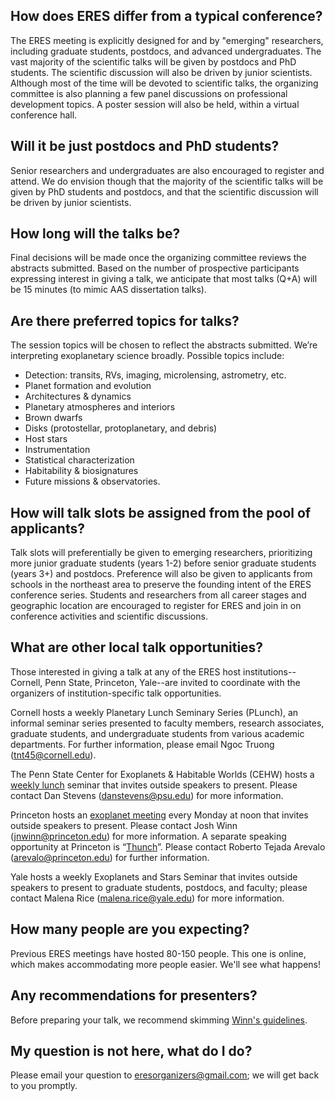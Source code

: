 ## How does ERES differ from a typical conference?

The ERES meeting is explicitly designed for and by "emerging" researchers,
including graduate students, postdocs, and advanced undergraduates. The vast
majority of the scientific talks will be given by postdocs and PhD students.
The scientific discussion will also be driven by junior scientists.  Although
most of the time will be devoted to scientific talks, the organizing committee
is also planning a few panel discussions on professional development topics.  A
poster session will also be held, within a virtual conference hall.

## Will it be just postdocs and PhD students?
Senior researchers and undergraduates are also encouraged to register and
attend.  We do envision though that the majority of the scientific talks will
be given by PhD students and postdocs, and that the scientific discussion will
be driven by junior scientists.

## How long will the talks be?
Final decisions will be made once the organizing committee reviews the
abstracts submitted. Based on the number of prospective participants
expressing interest in giving a talk, we anticipate that most talks (Q+A) will
be 15 minutes (to mimic AAS dissertation talks).

## Are there preferred topics for talks?
The session topics will be chosen to reflect the abstracts submitted. We’re
interpreting exoplanetary science broadly.  Possible topics include:
* Detection: transits, RVs, imaging, microlensing, astrometry, etc.
* Planet formation and evolution
* Architectures & dynamics
* Planetary atmospheres and interiors
* Brown dwarfs
* Disks (protostellar, protoplanetary, and debris)
* Host stars
* Instrumentation
* Statistical characterization
* Habitability & biosignatures
* Future missions & observatories.

## How will talk slots be assigned from the pool of applicants?

Talk slots will preferentially be given to emerging researchers, prioritizing more junior graduate students (years 1-2) before senior graduate students (years 3+) and postdocs.  Preference will also be given to applicants from schools in the northeast area to preserve the founding intent of the ERES conference series.  Students and researchers from all career stages and geographic location are encouraged to register for ERES and join in on conference activities and scientific discussions.

## What are other local talk opportunities?

Those interested in giving a talk at any of the ERES host institutions--Cornell, Penn State, Princeton, Yale--are invited to coordinate with the organizers of institution-specific talk opportunities.

Cornell hosts a weekly Planetary Lunch Seminary Series (PLunch), an informal seminar series presented to faculty members, research associates, graduate students, and undergraduate students from various academic departments.  For further information, please email Ngoc Truong (tnt45@cornell.edu).

The Penn State Center for Exoplanets & Habitable Worlds (CEHW) hosts a [weekly lunch](https://exoplanets.psu.edu/events-page/seminars/) seminar that invites outside speakers to present.  Please contact Dan Stevens (danstevens@psu.edu) for more information. 

Princeton hosts an [exoplanet meeting](https://web.astro.princeton.edu/events/seminars/extrasolar-planets) every Monday at noon that invites outside speakers to present. Please contact Josh Winn (jnwinn@princeton.edu) for more information. A separate speaking opportunity at Princeton is “[Thunch](https://web.astro.princeton.edu/Thunch)”. Please contact Roberto Tejada Arevalo (arevalo@princeton.edu) for further information.

Yale hosts a weekly Exoplanets and Stars Seminar that invites outside speakers to present to graduate students, postdocs, and faculty; please contact Malena Rice (malena.rice@yale.edu) for more information.

## How many people are you expecting?
Previous ERES meetings have hosted 80-150 people.  This one is online, which
makes accommodating more people easier.  We'll see what happens!

## Any recommendations for presenters?
Before preparing your talk, we recommend skimming [Winn's guidelines](https://docs.google.com/document/d/1TqGwFQTdO0bEzBFMZ6vY4jlH7zkBcTCbuF0r4YmRP5E/edit?usp=sharing).

## My question is not here, what do I do?
Please email your question to eresorganizers@gmail.com; we will get back to you
promptly.
